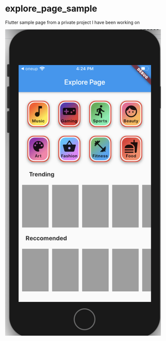 # explore_page_sample

Flutter sample page from a private project I have been working on 

![alt text](https://github.com/bsalter2/explore_page_sample/blob/master/explore_page.png?raw=true)
